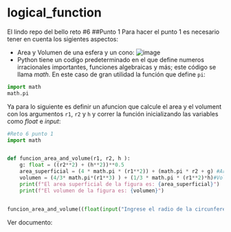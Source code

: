 # logical_function
El lindo repo del bello reto #6
##Punto 1
Para hacer el punto 1 es necesario tener en cuenta los sigientes aspectos:
+ Area y Volumen de una esfera y un cono:
  ![image](https://github.com/mvarelau/logical_function/assets/141885396/13774f92-f734-44ca-a842-8d0619804494)
+ Python tiene un codigo predeterminado en el que define numeros irracionales importantes, funciones algebraicas y más; este código se llama *math*. En este caso de gran utilidad la función que define `pi`:
```python
import math
math.pi
```
Ya para lo siguiente es definir un afuncion que calcule el area y el volument con los argumentos `r1`, `r2` y `h` y correr la función inicializando las variables como *float* e *input*:
```python
#Reto 6 punto 1
import math


def funcion_area_and_volume(r1, r2, h ):
    g: float = ((r2**2) + (h**2))**0.5
    area_superficial = (4 * math.pi * (r1**2)) + (math.pi * r2 + g) #Area de la esfera + area del cono
    volumen = (4/3* math.pi*(r1**3) ) + (1/3 * math.pi * (r1**2)*h)#Volumen esfera + volumen cono 
    print(f"El area superficial de la figura es: {area_superficial}")
    print(f"El volumen de la figura es: {volumen}")


funcion_area_and_volume((float(input("Ingrese el radio de la circunferencia:"))), (float(input("Ingrese el radio del cono: "))),(float(input("Ingrese la altura del cono: "))))
```
Ver documento: 
